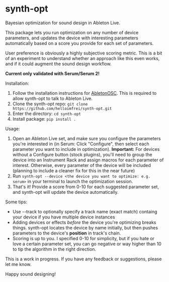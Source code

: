 # synth-opt
Bayesian optimization for sound design in Ableton Live. 

This package lets you run optimization on any number of device parameters, and updates the device with interesting parameters automatically based on a score you provide for each set of parameters. 

User preference is obviously a highly subjective scoring metric. This is a bit of an experiment to understand whether an approach like this even works, and if it could augment the sound design workflow.

**Current only validated with Serum/Serum 2!** 

Installation:
1. Follow the installation instructions for [AbletonOSC](https://github.com/ideoforms/AbletonOSC). This is required to allow synth-opt to talk to Ableton Live.
2. Clone the synth-opt repo: `git clone https://github.com/helloimfrei/synth-opt.git`
3. Enter the directory: `cd synth-opt`
4. Install package: `pip install .`

Usage:
1. Open an Ableton Live set, and make sure you configure the parameters you're interested in (in Serum: Click "Configure", then select each parameter you want to include in optimization). **Important:** For devices without a Configure button (stock plugins), you'll need to group the device into an Instrument Rack and assign macros for each parameter of interest. Otherwise, every parameter of the device will be included (planning to include a cleaner fix for this in the near future)
2. Run `synth-opt --device <the device you want to optimize: e.g. serum>` in your terminal to launch the optimization session.
3. That's it! Provide a score from 0-10 for each suggested parameter set, and synth-opt will update the device automatically.

Some tips:
- Use --track to optionally specify a track name (exact match) containg your device if you have multiple device instances 
- Adding devices or effects *before* the device you're optimizing breaks things. synth-opt locates the device by name initially, but then pushes parameters to the device's **position** in track's chain. 
- Scoring is up to you. I specified 0-10 for simplicity, but if you hate or love a certain parameter set, you can go negative or way higher than 10 to tip the algorithm in the right direction.

This is a work in progress. If you have any feedback or suggestions, please let me know.

Happy sound designing!